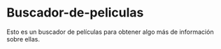 # Buscador-de-peliculas

Esto es un buscador de películas para obtener algo más de información sobre ellas.
